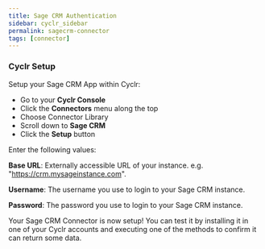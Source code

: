 ```yaml
---
title: Sage CRM Authentication
sidebar: cyclr_sidebar
permalink: sagecrm-connector
tags: [connector]
---
```


### Cyclr Setup

Setup your Sage CRM App within Cyclr:

*   Go to your **Cyclr Console**
*   Click the **Connectors** menu along the top
*   Choose Connector Library
*   Scroll down to **Sage CRM**
*   Click the **Setup** button

Enter the following values:

**Base URL**: Externally accessible URL of your instance. e.g. "https://crm.mysageinstance.com".

**Username**:  The username you use to login to your Sage CRM instance.

**Password**: The password you use to login to your Sage CRM instance.


Your Sage CRM Connector is now setup! You can test it by installing it in one of your Cyclr accounts and executing one of the methods to confirm it can return some data.

